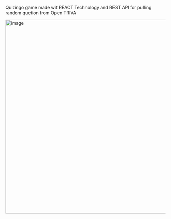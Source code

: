Quizingo game made wit REACT Technology and REST API for pulling random quetion from Open TRIVA 

<img width="609" alt="image" src="https://github.com/user-attachments/assets/6e672cc6-23b2-4472-8359-96b27fcf9756" />

